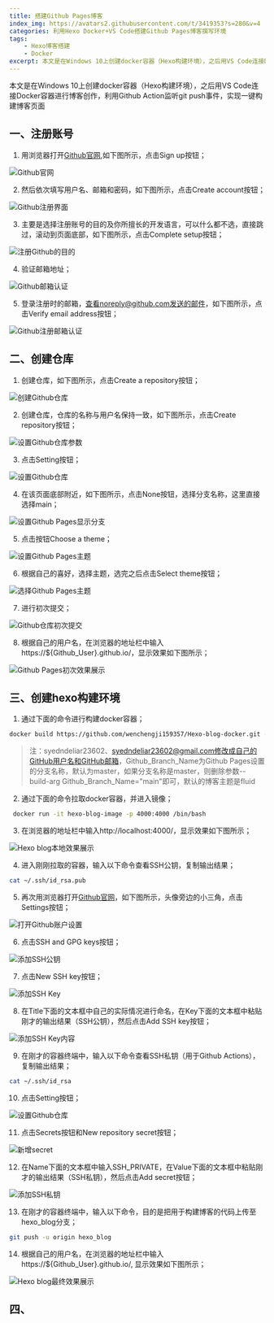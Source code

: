 ```yaml
---
title: 搭建Github Pages博客
index_img: https://avatars2.githubusercontent.com/t/3419353?s=280&v=4
categories: 利用Hexo Docker+VS Code搭建Github Pages博客撰写环境
tags: 
    - Hexo博客搭建
    - Docker  
excerpt: 本文是在Windows 10上创建docker容器（Hexo构建环境），之后用VS Code连接Docker容器进行博客创作，利用Github Action监听git push事件，实现一键构建博客页面
---
```


本文是在Windows 10上创建docker容器（Hexo构建环境），之后用VS Code连接Docker容器进行博客创作，利用Github Action监听git push事件，实现一键构建博客页面

## **一、注册账号**

1. 用浏览器打开[Github官网](https://github.com/github),如下图所示，点击Sign up按钮；

![Github官网](https://gitee.com/wenchengji/images/raw/master/搭建Github%20Pages博客/01Github官网.png)

2. 然后依次填写用户名、邮箱和密码，如下图所示，点击Create account按钮；

![Github注册界面](https://gitee.com/wenchengji/images/raw/master/搭建Github%20Pages博客/02Github注册界面.png)

3. 主要是选择注册账号的目的及你所擅长的开发语言，可以什么都不选，直接跳过，滚动到页面底部，如下图所示，点击Complete setup按钮；

![注册Github的目的](https://gitee.com/wenchengji/images/raw/master/搭建Github%20Pages博客/03注册Github的目的.png)

4. 验证邮箱地址；

![Github邮箱认证](https://gitee.com/wenchengji/images/raw/master/搭建Github%20Pages博客/04Github邮箱认证.png)

5. 登录注册时的邮箱，查看noreply@github.com发送的邮件，如下图所示，点击Verify email address按钮；

![Github注册邮箱认证](https://gitee.com/wenchengji/images/raw/master/搭建Github%20Pages博客/05Github注册邮箱认证.png)

## **二、创建仓库**

1. 创建仓库，如下图所示，点击Create a repository按钮；

![创建Github仓库](https://gitee.com/wenchengji/images/raw/master/搭建Github%20Pages博客/06创建Github仓库.png)

2. 创建仓库，仓库的名称与用户名保持一致，如下图所示，点击Create repository按钮；

![设置Github仓库参数](https://gitee.com/wenchengji/images/raw/master/搭建Github%20Pages博客/07设置Github仓库参数.png)

3. 点击Setting按钮；

![设置Github仓库](https://gitee.com/wenchengji/images/raw/master/搭建Github%20Pages博客/08设置Github仓库.png)

4. 在该页面底部附近，如下图所示，点击None按钮，选择分支名称，这里直接选择main；

![设置Github Pages显示分支](https://gitee.com/wenchengji/images/raw/master/搭建Github%20Pages博客/09设置Github%20Pages显示分支.png)

5. 点击按钮Choose a theme；

![设置Github Pages主题](https://gitee.com/wenchengji/images/raw/master/搭建Github%20Pages博客/10设置Github%20Pages主题.png)

6. 根据自己的喜好，选择主题，选完之后点击Select theme按钮；

![选择Github Pages主题](https://gitee.com/wenchengji/images/raw/master/搭建Github%20Pages博客/11选择Github%20Pages主题.png)

7. 进行初次提交；

![Github仓库初次提交](https://gitee.com/wenchengji/images/raw/master/搭建Github%20Pages博客/12Github仓库初次提交.png)

8. 根据自己的用户名，在浏览器的地址栏中输入https://${Github_User}.github.io/，显示效果如下图所示；

![Github Pages初次效果展示](https://gitee.com/wenchengji/images/raw/master/搭建Github%20Pages博客/13Github%20Pages初次效果展示.png)

## **三、创建hexo构建环境**

1. 通过下面的命令进行构建docker容器；

```bash
docker build https://github.com/wenchengji159357/Hexo-blog-docker.git --file Dockerfile --build-arg Github_User="syedndeliar23602" --build-arg Github_Email="syedndeliar23602@gmail.com" --build-arg Github_Branch_Name="main" --tag hexo-blog-image
```
> 注：syedndeliar23602、syedndeliar23602@gmail.com修改成自己的GitHub用户名和GitHub邮箱，Github_Branch_Name为Github Pages设置的分支名称，默认为master，如果分支名称是master，则删除参数--build-arg Github_Branch_Name="main"即可，默认的博客主题是fluid

2. 通过下面的命令拉取docker容器，并进入镜像；

```bash
 docker run -it hexo-blog-image -p 4000:4000 /bin/bash
```

3. 在浏览器的地址栏中输入http://localhost:4000/，显示效果如下图所示；

![Hexo blog本地效果展示](https://gitee.com/wenchengji/images/raw/master/搭建Github%20Pages博客/14Hexo%20blog本地效果展示.png)

4. 进入刚刚拉取的容器，输入以下命令查看SSH公钥，复制输出结果；

```bash
cat ~/.ssh/id_rsa.pub
```

5. 再次用浏览器打开[Github官网](https://github.com/github)，如下图所示，头像旁边的小三角，点击Settings按钮；

![打开Github账户设置](https://gitee.com/wenchengji/images/raw/master/搭建Github%20Pages博客/15打开Github账户设置.png)

6. 点击SSH and GPG keys按钮；

![添加SSH公钥](https://gitee.com/wenchengji/images/raw/master/搭建Github%20Pages博客/16添加SSH公钥.png)

7. 点击New SSH key按钮；

![添加SSH Key](https://gitee.com/wenchengji/images/raw/master/搭建Github%20Pages博客/17添加SSH%20Key.png)

8. 在Title下面的文本框中自己的实际情况进行命名，在Key下面的文本框中粘贴刚才的输出结果（SSH公钥），然后点击Add SSH key按钮；

![添加SSH Key内容](https://gitee.com/wenchengji/images/raw/master/搭建Github%20Pages博客/18添加SSH%20Key内容.png)

9. 在刚才的容器终端中，输入以下命令查看SSH私钥（用于Github Actions），复制输出结果；

```bash
cat ~/.ssh/id_rsa
```

10. 点击Setting按钮；

![设置Github仓库](https://gitee.com/wenchengji/images/raw/master/搭建Github%20Pages博客/19设置Github仓库.png)

11. 点击Secrets按钮和New repository secret按钮；

![新增secret](https://gitee.com/wenchengji/images/raw/master/搭建Github%20Pages博客/20新增secret.png)

12. 在Name下面的文本框中输入SSH_PRIVATE，在Value下面的文本框中粘贴刚才的输出结果（SSH私钥），然后点击Add secret按钮；

![添加SSH私钥](https://gitee.com/wenchengji/images/raw/master/搭建Github%20Pages博客/21添加SSH私钥.png)

13. 在刚才的容器终端中，输入以下命令，目的是把用于构建博客的代码上传至hexo_blog分支；

```bash
git push -u origin hexo_blog
```
14. 根据自己的用户名，在浏览器的地址栏中输入https://${Github_User}.github.io/, 显示效果如下图所示；

![Hexo blog最终效果展示](https://gitee.com/wenchengji/images/raw/master/搭建Github%20Pages博客/22Hexo%20blog最终效果展示.png)

## **四、**